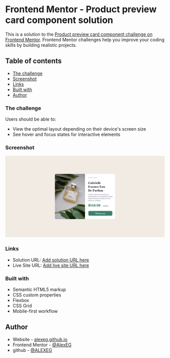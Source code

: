 # Frontend Mentor - Product preview card component solution

This is a solution to the [Product preview card component challenge on Frontend Mentor](https://www.frontendmentor.io/challenges/product-preview-card-component-GO7UmttRfa). Frontend Mentor challenges help you improve your coding skills by building realistic projects. 

## Table of contents


  - [The challenge](#the-challenge)
  - [Screenshot](#screenshot)
  - [Links](#links)
  - [Built with](#built-with)
- [Author](#author)


### The challenge

Users should be able to:

- View the optimal layout depending on their device's screen size
- See hover and focus states for interactive elements

### Screenshot
![Alt text](screenshots/Screenshot%202022-12-11%20at%2018-59-19%20Frontend%20Mentor%20Product%20preview%20card%20component.png)

### Links

- Solution URL: [Add solution URL here](https://github.com/AlexEG/product-preview-card-component-main)
- Live Site URL: [Add live site URL here](https://alexeg.github.io/product-preview-card-component-main/)



### Built with

- Semantic HTML5 markup
- CSS custom properties
- Flexbox
- CSS Grid
- Mobile-first workflow

## Author

- Website - [alexeg.github.io](https://alexeg.github.io/)
- Frontend Mentor - [@AlexEG](https://www.frontendmentor.io/profile/AlexEG)
- github - [@ALEXEG](https://www.twitter.com/yourusername)
